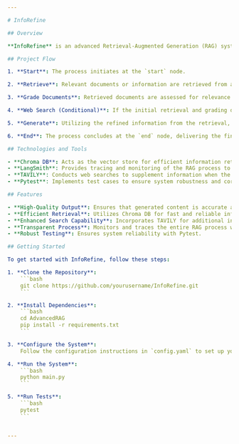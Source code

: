 ```yaml
---

# InfoRefine

## Overview

**InfoRefine** is an advanced Retrieval-Augmented Generation (RAG) system designed to enhance the generation of accurate and contextually relevant information. Leveraging a LangGraph, InfoRefine integrates multiple components and tools to ensure high-quality output through a structured and efficient process.

## Project Flow

1. **Start**: The process initiates at the `start` node.

2. **Retrieve**: Relevant documents or information are retrieved from a knowledge base or external sources.

3. **Grade Documents**: Retrieved documents are assessed for relevance and accuracy to ensure the use of only the most pertinent information.

4. **Web Search (Conditional)**: If the initial retrieval and grading do not yield satisfactory results, InfoRefine performs a web search using TAVILY to gather additional information. This step is conditional, indicated by a dashed line, based on the quality of the graded documents.

5. **Generate**: Utilizing the refined information from the retrieval, grading, and optional web search, InfoRefine generates final output that is accurate and contextually relevant.

6. **End**: The process concludes at the `end` node, delivering the final generated content ready for use.

## Technologies and Tools

- **Chroma DB**: Acts as the vector store for efficient information retrieval.
- **LangSmith**: Provides tracing and monitoring of the RAG process to ensure transparency and traceability.
- **TAVILY**: Conducts web searches to supplement information when the initial retrieval is insufficient.
- **Pytest**: Implements test cases to ensure system robustness and correctness.

## Features

- **High-Quality Output**: Ensures that generated content is accurate and contextually relevant through a multi-step process.
- **Efficient Retrieval**: Utilizes Chroma DB for fast and reliable information retrieval.
- **Enhanced Search Capability**: Incorporates TAVILY for additional information retrieval when needed.
- **Transparent Process**: Monitors and traces the entire RAG process with LangSmith.
- **Robust Testing**: Ensures system reliability with Pytest.

## Getting Started

To get started with InfoRefine, follow these steps:

1. **Clone the Repository**:
    ```bash
    git clone https://github.com/yourusername/InfoRefine.git
    ```

2. **Install Dependencies**:
    ```bash
    cd AdvancedRAG
    pip install -r requirements.txt
    ```

3. **Configure the System**:
    Follow the configuration instructions in `config.yaml` to set up your knowledge base, TAVILY credentials, and other necessary settings.

4. **Run the System**:
    ```bash
    python main.py
    ```

5. **Run Tests**:
    ```bash
    pytest
    ```


---
```


